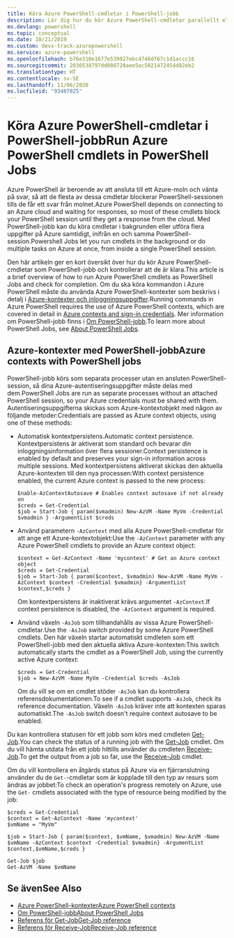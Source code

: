 ```yaml
---
title: Köra Azure PowerShell-cmdletar i PowerShell-jobb
description: Lär dig hur du kör Azure PowerShell-cmdletar parallellt eller som bakgrundsaktiviteter med hjälp av -AsJob och Start-Job.
ms.devlang: powershell
ms.topic: conceptual
ms.date: 10/21/2019
ms.custom: devx-track-azurepowershell
ms.service: azure-powershell
ms.openlocfilehash: b76e310e1677e539927ebc4746df67c1d1accc16
ms.sourcegitcommit: 2036538797dd088728aee5ac5021472454d82eb2
ms.translationtype: HT
ms.contentlocale: sv-SE
ms.lasthandoff: 11/06/2020
ms.locfileid: "93407025"
---
```

# <a name="run-azure-powershell-cmdlets-in-powershell-jobs"></a><span data-ttu-id="0fc10-103">Köra Azure PowerShell-cmdletar i PowerShell-jobb</span><span class="sxs-lookup"><span data-stu-id="0fc10-103">Run Azure PowerShell cmdlets in PowerShell Jobs</span></span>

<span data-ttu-id="0fc10-104">Azure PowerShell är beroende av att ansluta till ett Azure-moln och vänta på svar, så att de flesta av dessa cmdletar blockerar PowerShell-sessionen tills de får ett svar från molnet.</span><span class="sxs-lookup"><span data-stu-id="0fc10-104">Azure PowerShell depends on connecting to an Azure cloud and waiting for responses, so most of these cmdlets block your PowerShell session until they get a response from the cloud.</span></span>
<span data-ttu-id="0fc10-105">Med PowerShell-jobb kan du köra cmdletar i bakgrunden eller utföra flera uppgifter på Azure samtidigt, inifrån en och samma PowerShell-session.</span><span class="sxs-lookup"><span data-stu-id="0fc10-105">Powershell Jobs let you run cmdlets in the background or do multiple tasks on Azure at once, from inside a single PowerShell session.</span></span>

<span data-ttu-id="0fc10-106">Den här artikeln ger en kort översikt över hur du kör Azure PowerShell-cmdletar som PowerShell-jobb och kontrollerar att de är klara.</span><span class="sxs-lookup"><span data-stu-id="0fc10-106">This article is a brief overview of how to run Azure PowerShell cmdlets as PowerShell Jobs and check for completion.</span></span> <span data-ttu-id="0fc10-107">Om du ska köra kommandon i Azure PowerShell måste du använda Azure PowerShell-kontexter som beskrivs i detalj i [Azure-kontexter och inloggningsuppgifter](context-persistence.md).</span><span class="sxs-lookup"><span data-stu-id="0fc10-107">Running commands in Azure PowerShell requires the use of Azure PowerShell contexts, which are covered in detail in [Azure contexts and sign-in credentials](context-persistence.md).</span></span>
<span data-ttu-id="0fc10-108">Mer information om PowerShell-jobb finns i [Om PowerShell-jobb](/powershell/module/microsoft.powershell.core/about/about_jobs).</span><span class="sxs-lookup"><span data-stu-id="0fc10-108">To learn more about PowerShell Jobs, see [About PowerShell Jobs](/powershell/module/microsoft.powershell.core/about/about_jobs).</span></span>

## <a name="azure-contexts-with-powershell-jobs"></a><span data-ttu-id="0fc10-109">Azure-kontexter med PowerShell-jobb</span><span class="sxs-lookup"><span data-stu-id="0fc10-109">Azure contexts with PowerShell jobs</span></span>

<span data-ttu-id="0fc10-110">PowerShell-jobb körs som separata processer utan en ansluten PowerShell-session, så dina Azure-autentiseringsuppgifter måste delas med dem.</span><span class="sxs-lookup"><span data-stu-id="0fc10-110">PowerShell Jobs are run as separate processes without an attached PowerShell session, so your Azure credentials must be shared with them.</span></span> <span data-ttu-id="0fc10-111">Autentiseringsuppgifterna skickas som Azure-kontextobjekt med någon av följande metoder:</span><span class="sxs-lookup"><span data-stu-id="0fc10-111">Credentials are passed as Azure context objects, using one of these methods:</span></span>

* <span data-ttu-id="0fc10-112">Automatisk kontextpersistens.</span><span class="sxs-lookup"><span data-stu-id="0fc10-112">Automatic context persistence.</span></span> <span data-ttu-id="0fc10-113">Kontextpersistens är aktiverat som standard och bevarar din inloggningsinformation över flera sessioner.</span><span class="sxs-lookup"><span data-stu-id="0fc10-113">Context persistence is enabled by default and preserves your sign-in information across multiple sessions.</span></span> <span data-ttu-id="0fc10-114">Med kontextpersistens aktiverat skickas den aktuella Azure-kontexten till den nya processen:</span><span class="sxs-lookup"><span data-stu-id="0fc10-114">With context persistence enabled, the current Azure context is passed to the new process:</span></span>

  ```azurepowershell-interactive
  Enable-AzContextAutosave # Enables context autosave if not already on
  $creds = Get-Credential
  $job = Start-Job { param($vmadmin) New-AzVM -Name MyVm -Credential $vmadmin } -ArgumentList $creds
  ```

* <span data-ttu-id="0fc10-115">Använd parametern `-AzContext` med alla Azure PowerShell-cmdletar för att ange ett Azure-kontextobjekt:</span><span class="sxs-lookup"><span data-stu-id="0fc10-115">Use the `-AzContext` parameter with any Azure PowerShell cmdlets to provide an Azure context object:</span></span>

  ```azurepowershell-interactive
  $context = Get-AzContext -Name 'mycontext' # Get an Azure context object
  $creds = Get-Credential
  $job = Start-Job { param($context, $vmadmin) New-AzVM -Name MyVm -AzContext $context -Credential $vmadmin} -ArgumentList $context,$creds }
  ```

  <span data-ttu-id="0fc10-116">Om kontextpersistens är inaktiverat krävs argumentet `-AzContext`.</span><span class="sxs-lookup"><span data-stu-id="0fc10-116">If context persistence is disabled, the `-AzContext` argument is required.</span></span>

* <span data-ttu-id="0fc10-117">Använd växeln `-AsJob` som tillhandahålls av vissa Azure PowerShell-cmdletar.</span><span class="sxs-lookup"><span data-stu-id="0fc10-117">Use the `-AsJob` switch provided by some Azure PowerShell cmdlets.</span></span> <span data-ttu-id="0fc10-118">Den här växeln startar automatiskt cmdleten som ett PowerShell-jobb med den aktuella aktiva Azure-kontexten:</span><span class="sxs-lookup"><span data-stu-id="0fc10-118">This switch automatically starts the cmdlet as a PowerShell Job, using the currently active Azure context:</span></span>

  ```azurepowershell-interactive
  $creds = Get-Credential
  $job = New-AzVM -Name MyVm -Credential $creds -AsJob
  ```

  <span data-ttu-id="0fc10-119">Om du vill se om en cmdlet stöder `-AsJob` kan du kontrollera referensdokumentationen.</span><span class="sxs-lookup"><span data-stu-id="0fc10-119">To see if a cmdlet supports `-AsJob`, check its reference documentation.</span></span> <span data-ttu-id="0fc10-120">Växeln `-AsJob` kräver inte att kontexten sparas automatiskt.</span><span class="sxs-lookup"><span data-stu-id="0fc10-120">The `-AsJob` switch doesn't require context autosave to be enabled.</span></span>

<span data-ttu-id="0fc10-121">Du kan kontrollera statusen för ett jobb som körs med cmdleten [Get-Job](/powershell/module/microsoft.powershell.core/get-job).</span><span class="sxs-lookup"><span data-stu-id="0fc10-121">You can check the status of a running job with the [Get-Job](/powershell/module/microsoft.powershell.core/get-job) cmdlet.</span></span> <span data-ttu-id="0fc10-122">Om du vill hämta utdata från ett jobb hittills använder du cmdleten [Receive-Job](/powershell/module/microsoft.powershell.core/receive-job).</span><span class="sxs-lookup"><span data-stu-id="0fc10-122">To get the output from a job so far, use the [Receive-Job](/powershell/module/microsoft.powershell.core/receive-job) cmdlet.</span></span>

<span data-ttu-id="0fc10-123">Om du vill kontrollera en åtgärds status på Azure via en fjärranslutning använder du de `Get-`-cmdletar som är kopplade till den typ av resurs som ändras av jobbet:</span><span class="sxs-lookup"><span data-stu-id="0fc10-123">To check an operation's progress remotely on Azure, use the `Get-` cmdlets associated with the type of resource being modified by the job:</span></span>

```azurepowershell-interactive
$creds = Get-Credential
$context = Get-AzContext -Name 'mycontext'
$vmName = "MyVm"

$job = Start-Job { param($context, $vmName, $vmadmin) New-AzVM -Name $vmName -AzContext $context -Credential $vmadmin} -ArgumentList $context,$vmName,$creds }

Get-Job $job
Get-AzVM -Name $vmName
```

## <a name="see-also"></a><span data-ttu-id="0fc10-124">Se även</span><span class="sxs-lookup"><span data-stu-id="0fc10-124">See Also</span></span>

* [<span data-ttu-id="0fc10-125">Azure PowerShell-kontexter</span><span class="sxs-lookup"><span data-stu-id="0fc10-125">Azure PowerShell contexts</span></span>](context-persistence.md)
* [<span data-ttu-id="0fc10-126">Om PowerShell-jobb</span><span class="sxs-lookup"><span data-stu-id="0fc10-126">About PowerShell Jobs</span></span>](/powershell/module/microsoft.powershell.core/about/about_jobs)
* [<span data-ttu-id="0fc10-127">Referens för Get-Job</span><span class="sxs-lookup"><span data-stu-id="0fc10-127">Get-Job reference</span></span>](/powershell/module/microsoft.powershell.core/get-job)
* [<span data-ttu-id="0fc10-128">Referens för Receive-Job</span><span class="sxs-lookup"><span data-stu-id="0fc10-128">Receive-Job reference</span></span>](/powershell/module/microsoft.powershell.core/receive-job)

